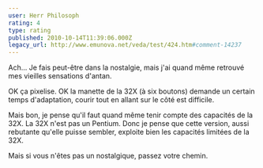 ```yaml
---
user: Herr Philosoph
rating: 4
type: rating
published: 2010-10-14T11:39:06.000Z
legacy_url: http://www.emunova.net/veda/test/424.htm#comment-14237
---
```

Ach... Je fais peut-être dans la nostalgie, mais j'ai quand même retrouvé mes vieilles sensations d'antan.

OK ça pixelise. OK la manette de la 32X (à six boutons) demande un certain temps d'adaptation, courir tout en allant sur le côté est difficile.

Mais bon, je pense qu'il faut quand même tenir compte des capacités de la 32X. La 32X n'est pas un Pentium. Donc je pense que cette version, aussi rebutante qu'elle puisse sembler, exploite bien les capacités limitées de la 32X.

Mais si vous n'êtes pas un nostalgique, passez votre chemin.